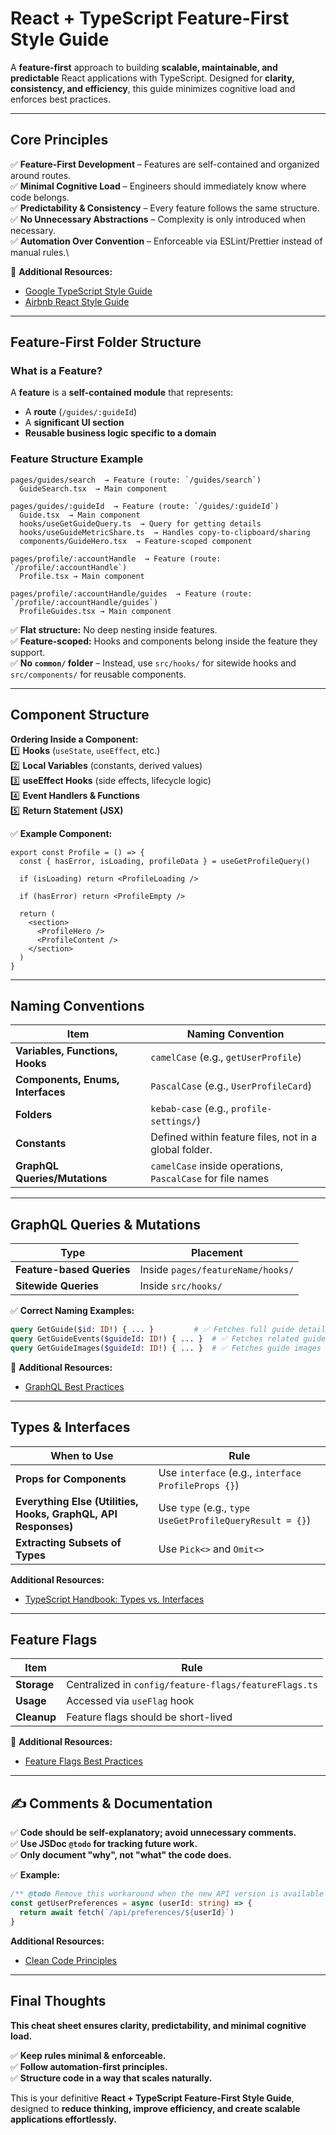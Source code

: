 # React + TypeScript Feature-First Style Guide

A **feature-first** approach to building **scalable, maintainable, and predictable** React applications with TypeScript. Designed for **clarity, consistency, and efficiency**, this guide minimizes cognitive load and enforces best practices.

---

## Core Principles

✅ **Feature-First Development** – Features are self-contained and organized around routes.\
✅ **Minimal Cognitive Load** – Engineers should immediately know where code belongs.\
✅ **Predictability & Consistency** – Every feature follows the same structure.\
✅ **No Unnecessary Abstractions** – Complexity is only introduced when necessary.\
✅ **Automation Over Convention** – Enforceable via ESLint/Prettier instead of manual rules.\

📖 **Additional Resources:**

- [Google TypeScript Style Guide](https://google.github.io/styleguide/tsguide.html)
- [Airbnb React Style Guide](https://airbnb.io/javascript/react/)

---

## Feature-First Folder Structure

### **What is a Feature?**

A **feature** is a **self-contained module** that represents:

- A **route** (`/guides/:guideId`)
- A **significant UI section**
- **Reusable business logic specific to a domain**

### **Feature Structure Example**

```
pages/guides/search  → Feature (route: `/guides/search`)
  GuideSearch.tsx  → Main component

pages/guides/:guideId  → Feature (route: `/guides/:guideId`)
  Guide.tsx  → Main component
  hooks/useGetGuideQuery.ts  → Query for getting details
  hooks/useGuideMetricShare.ts  → Handles copy-to-clipboard/sharing
  components/GuideHero.tsx  → Feature-scoped component

pages/profile/:accountHandle  → Feature (route: `/profile/:accountHandle`)
  Profile.tsx → Main component

pages/profile/:accountHandle/guides  → Feature (route: `/profile/:accountHandle/guides`)
  ProfileGuides.tsx → Main component
```

✅ **Flat structure:** No deep nesting inside features.\
✅ **Feature-scoped:** Hooks and components belong inside the feature they support.\
✅ **No `common/` folder** – Instead, use `src/hooks/` for sitewide hooks and `src/components/` for reusable components.

---

## Component Structure

**Ordering Inside a Component:**\
1️⃣ **Hooks** (`useState`, `useEffect`, etc.)  
2️⃣ **Local Variables** (constants, derived values)  
3️⃣ **useEffect Hooks** (side effects, lifecycle logic)  
4️⃣ **Event Handlers & Functions**  
5️⃣ **Return Statement (JSX)**

✅ **Example Component:**

```tsx
export const Profile = () => {
  const { hasError, isLoading, profileData } = useGetProfileQuery()

  if (isLoading) return <ProfileLoading />

  if (hasError) return <ProfileEmpty />

  return (
    <section>
      <ProfileHero />
      <ProfileContent />
    </section>
  )
}
```

---

## Naming Conventions

| Item                              | Naming Convention                                          |
| --------------------------------- | ---------------------------------------------------------- |
| **Variables, Functions, Hooks**   | `camelCase` (e.g., `getUserProfile`)                       |
| **Components, Enums, Interfaces** | `PascalCase` (e.g., `UserProfileCard`)                     |
| **Folders**                       | `kebab-case` (e.g., `profile-settings/`)                   |
| **Constants**                     | Defined within feature files, not in a global folder.      |
| **GraphQL Queries/Mutations**     | `camelCase` inside operations, `PascalCase` for file names |

---

## GraphQL Queries & Mutations

| Type                      | Placement                         |
| ------------------------- | --------------------------------- |
| **Feature-based Queries** | Inside `pages/featureName/hooks/` |
| **Sitewide Queries**      | Inside `src/hooks/`               |

✅ **Correct Naming Examples:**

```graphql
query GetGuide($id: ID!) { ... }         # ✅ Fetches full guide details
query GetGuideEvents($guideId: ID!) { ... }  # ✅ Fetches related guide events
query GetGuideImages($guideId: ID!) { ... }  # ✅ Fetches guide images
```

📖 **Additional Resources:**

- [GraphQL Best Practices](https://graphql.org/learn/best-practices/)

---

## Types & Interfaces

| When to Use                                                    | Rule                                                    |
| -------------------------------------------------------------- | ------------------------------------------------------- |
| **Props for Components**                                       | Use `interface` (e.g., `interface ProfileProps {}`)     |
| **Everything Else (Utilities, Hooks, GraphQL, API Responses)** | Use `type` (e.g., `type UseGetProfileQueryResult = {}`) |
| **Extracting Subsets of Types**                                | Use `Pick<>` and `Omit<>`                               |

**Additional Resources:**

- [TypeScript Handbook: Types vs. Interfaces](https://www.typescriptlang.org/docs/handbook/2/everyday-types.html)

---

## Feature Flags

| Item        | Rule                                                  |
| ----------- | ----------------------------------------------------- |
| **Storage** | Centralized in `config/feature-flags/featureFlags.ts` |
| **Usage**   | Accessed via `useFlag` hook                           |
| **Cleanup** | Feature flags should be short-lived                   |

📖 **Additional Resources:**

- [Feature Flags Best Practices](https://martinfowler.com/articles/feature-toggles.html)

---

## ✍️ Comments & Documentation

✅ **Code should be self-explanatory; avoid unnecessary comments.**  
✅ **Use JSDoc `@todo` for tracking future work.**  
✅ **Only document "why", not "what" the code does.**

✅ **Example:**

```ts
/** @todo Remove this workaround when the new API version is available */
const getUserPreferences = async (userId: string) => {
  return await fetch(`/api/preferences/${userId}`)
}
```

**Additional Resources:**

- [Clean Code Principles](https://www.oreilly.com/library/view/clean-code/9780136083238/)

---

## Final Thoughts

**This cheat sheet ensures clarity, predictability, and minimal cognitive load.**

✅ **Keep rules minimal & enforceable.**\
✅ **Follow automation-first principles.**\
✅ **Structure code in a way that scales naturally.**

This is your definitive **React + TypeScript Feature-First Style Guide**, designed to **reduce thinking, improve efficiency, and create scalable applications effortlessly.**
